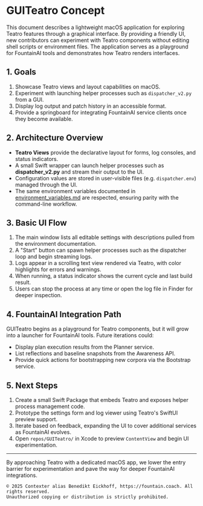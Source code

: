 # GUITeatro Concept

This document describes a lightweight macOS application for exploring Teatro features through a graphical interface. By providing a friendly UI, new contributors can experiment with Teatro components without editing shell scripts or environment files. The application serves as a playground for FountainAI tools and demonstrates how Teatro renders interfaces.

## 1. Goals

1. Showcase Teatro views and layout capabilities on macOS.
2. Experiment with launching helper processes such as `dispatcher_v2.py` from a GUI.
3. Display log output and patch history in an accessible format.
4. Provide a springboard for integrating FountainAI service clients once they become available.

## 2. Architecture Overview

- **Teatro Views** provide the declarative layout for forms, log consoles, and status indicators.
- A small Swift wrapper can launch helper processes such as **dispatcher_v2.py** and stream their output to the UI.
- Configuration values are stored in user-visible files (e.g. `dispatcher.env`) managed through the UI.
- The same environment variables documented in [environment_variables.md](environment_variables.md) are respected, ensuring parity with the command-line workflow.

## 3. Basic UI Flow

1. The main window lists all editable settings with descriptions pulled from the environment documentation.
2. A "Start" button can spawn helper processes such as the dispatcher loop and begin streaming logs.
3. Logs appear in a scrolling text view rendered via Teatro, with color highlights for errors and warnings.
4. When running, a status indicator shows the current cycle and last build result.
5. Users can stop the process at any time or open the log file in Finder for deeper inspection.

## 4. FountainAI Integration Path

GUITeatro begins as a playground for Teatro components, but it will grow into a launcher for FountainAI tools. Future iterations could:

- Display plan execution results from the Planner service.
- List reflections and baseline snapshots from the Awareness API.
- Provide quick actions for bootstrapping new corpora via the Bootstrap service.

## 5. Next Steps

1. Create a small Swift Package that embeds Teatro and exposes helper process management code.
2. Prototype the settings form and log viewer using Teatro's SwiftUI preview support.
3. Iterate based on feedback, expanding the UI to cover additional services as FountainAI evolves.
4. Open `repos/GUITeatro/` in Xcode to preview `ContentView` and begin UI experimentation.

---

By approaching Teatro with a dedicated macOS app, we lower the entry barrier for experimentation and pave the way for deeper FountainAI integrations.

````
© 2025 Contexter alias Benedikt Eickhoff, https://fountain.coach. All rights reserved.
Unauthorized copying or distribution is strictly prohibited.
````
